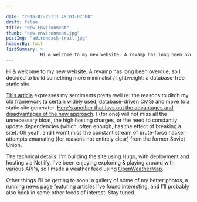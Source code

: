 ```yaml
---

date: "2018-07-25T11:49:03-07:00"
draft: false
title: "New Environment"
thumb: "new-environment.jpg"
postImg: "adirondack-trail.jpg"
headerBg: fall
listSummary: >
             Hi & welcome to my new website. A revamp has long been overdue, so I decided to build something more minimalist / lightweight: a database-free static site.
---             
```

Hi & welcome to my new website. A revamp has long been overdue, so I decided to build something more minimalist / lightweight: a database-free static site.

<a href="https://eran.sandler.co.il/2017/06/04/goodbye-wordpress-hello-static-netlify/" target="_blank">This article</a> expresses my sentiments pretty well re: the reasons to ditch my old framework (a certain widely used, database-driven CMS) and move to a static site generator. <a href="https://developer.okta.com/blog/2018/06/07/static-sites-vs-cms" target="_blank">Here's another that lays out the advantages and disadvantages of the new approach</a>. I (for one) will not miss all the unnecessary bloat, the high hosting charges, or the need to constantly update dependencies (which, often enough, has the effect of breaking a site). Oh yeah, and I won't miss the constant stream of brute-force hacker attempts emanating (for reasons not entirely clear) from the former Soviet Union.

The technical details: I'm building the site using Hugo, with deployment and hosting via Netlify. I've been enjoying exploring & playing around with various API's, so I made a weather feed using <a href="https://openweathermap.org/api" target="_blank">OpenWeatherMap</a>. 

Other things I'll be getting to soon: a gallery of some of my better photos, a running news page featuring articles I've found interesting, and I'll probably also hook in some other feeds of interest. Stay tuned.


